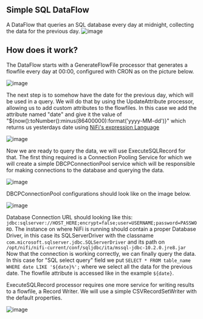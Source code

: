 ## Simple SQL DataFlow
A DataFlow that queries an SQL database every day at midnight, collecting the data for the previous day.
![image](https://user-images.githubusercontent.com/90190347/189132848-668f3b80-370a-4fd5-b9d4-8cc3d027ac45.png)

## How does it work?
The DataFlow starts with a GenerateFlowFile processor that generates a flowfile every day at 00:00, configured with CRON as on the picture below.

![image](https://user-images.githubusercontent.com/90190347/189133152-ffb26be6-27c5-4e29-a0ee-a9ffefc2fde1.png)

The next step is to somehow have the date for the previous day, which will be used in a query. We will do that by using the UpdateAttribute processor, allowing us to add custom attributes to the flowfiles. In this case we add the attribute named "date" and give it the value of "${now():toNumber():minus(86400000):format('yyyy-MM-dd')}" 
which returns us yesterdays date using [NiFi's expression Language](https://nifi.apache.org/docs/nifi-docs/html/expression-language-guide.html)

![image](https://user-images.githubusercontent.com/90190347/189134455-e07c5460-ddc8-429f-88e3-dbab77e44d3a.png)

Now we are ready to query the data, we will use ExecuteSQLRecord for that. The first thing required is a Connection Pooling Service for which we will create a simple DBCPConnectionPool service which will be responsible for making connections to the database and querying the data. 

![image](https://user-images.githubusercontent.com/90190347/189134928-848ed5cc-a742-4e67-8fea-5e2d8bef7e46.png)

DBCPConnectionPool configurations should look like on the image below.

![image](https://user-images.githubusercontent.com/90190347/189135428-46b271c2-5549-4091-96a1-a2bdad9980aa.png)

Database Connection URL should looking like this: ```jdbc:sqlserver://HOST_HERE;encrypt=false;user=USERNAME;password=PASSWORD```.
The instance on where NiFi is running should contain a proper Database Driver, in this case its SQLServerDriver with the classname ```com.microsoft.sqlserver.jdbc.SQLServerDriver``` and its path on ```/opt/nifi/nifi-current/conf/sqljdbc/ita/mssql-jdbc-10.2.0.jre8.jar```
Now that the connection is working correctly, we can finally query the data. In this case for "SQL select query" field we put ```SELECT * FROM table_name
WHERE date LIKE '${date}%';``` where we select all the data for the previous date. The flowfile attribute is accessed like in the example ```${date}```.

ExecuteSQLRecord processor requires one more service for writing results to a flowfile, a Record Writer. We will use a simple CSVRecordSetWriter with the default properties. 

![image](https://user-images.githubusercontent.com/90190347/189137402-50e5e806-6bac-413f-bd43-cec2b1d1103b.png)


